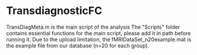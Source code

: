# TransdiagnosticFC
TransDiagMeta.m is the main script of the analysis
The "Scripts" folder contains essential functions for the main script, please add it in path before running it.
Due to the upload limitation, the fMRIDataSet_n20example.mat is the example file from our database (n=20 for each group). 
